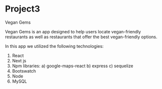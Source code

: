 # Project3

Vegan Gems

Vegan Gems is an app designed to help users locate vegan-friendly restaurants as well as restaurants that offer the best vegan-friendly options.

In this app we utilized the following technologies: 
  1. React
  2. Next js
  3. Npm libraries: 
      a) google-maps-react
      b) express
      c) sequelize
  4. Bootswatch
  5. Node
  6. MySQL
